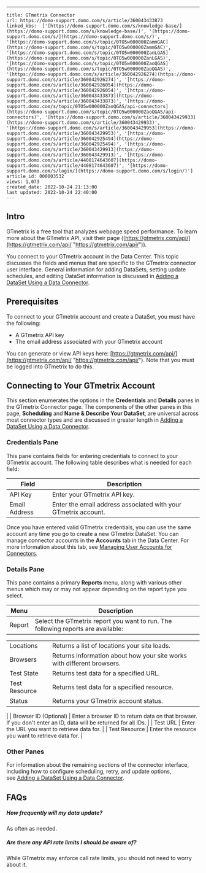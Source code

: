 ---
    title: GTmetrix Connector
    url: https://domo-support.domo.com/s/article/360043433873
    linked_kbs:  ['[https://domo-support.domo.com/s/knowledge-base/](https://domo-support.domo.com/s/knowledge-base/)', '[https://domo-support.domo.com/s/](https://domo-support.domo.com/s/)', '[https://domo-support.domo.com/s/topic/0TO5w000000ZammGAC](https://domo-support.domo.com/s/topic/0TO5w000000ZammGAC)', '[https://domo-support.domo.com/s/topic/0TO5w000000ZanLGAS](https://domo-support.domo.com/s/topic/0TO5w000000ZanLGAS)', '[https://domo-support.domo.com/s/topic/0TO5w000000ZaoQGAS](https://domo-support.domo.com/s/topic/0TO5w000000ZaoQGAS)', '[https://domo-support.domo.com/s/article/360042926274](https://domo-support.domo.com/s/article/360042926274)', '[https://domo-support.domo.com/s/article/360042926054](https://domo-support.domo.com/s/article/360042926054)', '[https://domo-support.domo.com/s/article/360043433873](https://domo-support.domo.com/s/article/360043433873)', '[https://domo-support.domo.com/s/topic/0TO5w000000ZaoQGAS/api-connectors](https://domo-support.domo.com/s/topic/0TO5w000000ZaoQGAS/api-connectors)', '[https://domo-support.domo.com/s/article/360043429933](https://domo-support.domo.com/s/article/360043429933)', '[https://domo-support.domo.com/s/article/360043429953](https://domo-support.domo.com/s/article/360043429953)', '[https://domo-support.domo.com/s/article/360042925494](https://domo-support.domo.com/s/article/360042925494)', '[https://domo-support.domo.com/s/article/360043429913](https://domo-support.domo.com/s/article/360043429913)', '[https://domo-support.domo.com/s/article/4408174643607](https://domo-support.domo.com/s/article/4408174643607)', '[https://domo-support.domo.com/s/login/](https://domo-support.domo.com/s/login/)']
    article_id: 000003532
    views: 1,073
    created_date: 2022-10-24 21:13:00
    last updated: 2022-10-24 22:40:00
    ---



Intro
-----


GTmetrix is a free tool that analyzes webpage speed performance. To learn more about the GTmetrix API, visit their page ([https://gtmetrix.com/api/](https://gtmetrix.com/api/ "https://gtmetrix.com/api/")).


You connect to your GTmetrix account in the Data Center. This topic discusses the fields and menus that are specific to the GTmetrix connector user interface. General information for adding DataSets, setting update schedules, and editing DataSet information is discussed in [Adding a DataSet Using a Data Connector](/s/article/360042926274 "Adding a DataSet Using a Data Connector").


Prerequisites
-------------


To connect to your GTmetrix account and create a DataSet, you must have the following:


* A GTmetrix API key
* The email address associated with your GTmetrix account


You can generate or view API keys here: [https://gtmetrix.com/api/](https://gtmetrix.com/api/ "https://gtmetrix.com/api/"). Note that you must be logged into GTmetrix to do this.


Connecting to Your GTmetrix Account
-----------------------------------


This section enumerates the options in the **Credentials** and **Details** panes in the GTmetrix Connector page. The components of the other panes in this page, **Scheduling** and **Name & Describe Your DataSet**, are universal across most connector types and are discussed in greater length in [Adding a DataSet Using a Data Connector](/s/article/360042926274 "Adding a DataSet Using a Data Connector").


### Credentials Pane


This pane contains fields for entering credentials to connect to your GTmetrix account. The following table describes what is needed for each field:  




| Field | Description |
| --- | --- |
| API Key | Enter your GTmetrix API key. |
| Email Address | Enter the email address associated with your GTmetrix account. |


Once you have entered valid GTmetrix credentials, you can use the same account any time you go to create a new GTmetrix DataSet. You can manage connector accounts in the **Accounts** tab in the Data Center. For more information about this tab, see [Managing User Accounts for Connectors](/s/article/360042926054 "Managing User Accounts for Connectors").


### Details Pane


This pane contains a primary **Reports** menu, along with various other menus which may or may not appear depending on the report type you select.




| Menu | Description |
| --- | --- |
| Report | Select the GTmetrix report you want to run. The following reports are available:

|  |  |
| --- | --- |
| Locations | Returns a list of locations your site loads. |
| Browsers | Returns information about how your site works with different browsers. |
| Test State | Returns test data for a specified URL. |
| Test Resource | Returns test data for a specified resource. |
| Status | Returns your GTmetrix account status. |

 |
| Browser ID (Optional) | Enter a browser ID to return data on that browser. If you don't enter an ID, data will be returned for all IDs. |
| Test URL | Enter the URL you want to retrieve data for. |
| Test Resource | Enter the resource you want to retrieve data for. |


### Other Panes


For information about the remaining sections of the connector interface, including how to configure scheduling, retry, and update options, see [Adding a DataSet Using a Data Connector](/s/article/360042926274 "Adding a DataSet Using a Data Connector").


FAQs
----


##### How frequently will my data update?


As often as needed.


##### Are there any API rate limits I should be aware of?


While GTmetrix may enforce call rate limits, you should not need to worry about it.

